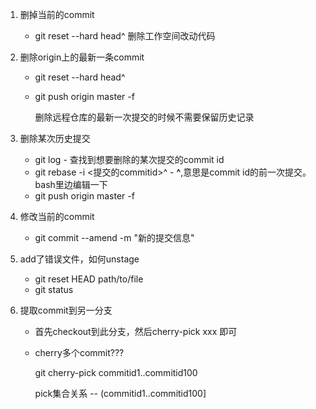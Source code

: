 1. 删掉当前的commit 
   + git reset --hard head^ 删除工作空间改动代码

2. 删除origin上的最新一条commit
   + git reset --hard head^
   + git push origin master -f 
    
        删除远程仓库的最新一次提交的时候不需要保留历史记录

3. 删除某次历史提交 
    + git log - 查找到想要删除的某次提交的commit id
    + git rebase -i <提交的commitid>^ - **^**,意思是commit id的前一次提交。bash里边编辑一下
    + git push origin master -f 

4. 修改当前的commit 
   +  git commit --amend -m "新的提交信息"

5. add了错误文件，如何unstage
   + git reset HEAD path/to/file
   + git status 

6. 提取commit到另一分支    
   + 首先checkout到此分支，然后cherry-pick xxx 即可
   + cherry多个commit??? 
   
       git cherry-pick commitid1..commitid100
    
       pick集合关系 -- (commitid1..commitid100]

  